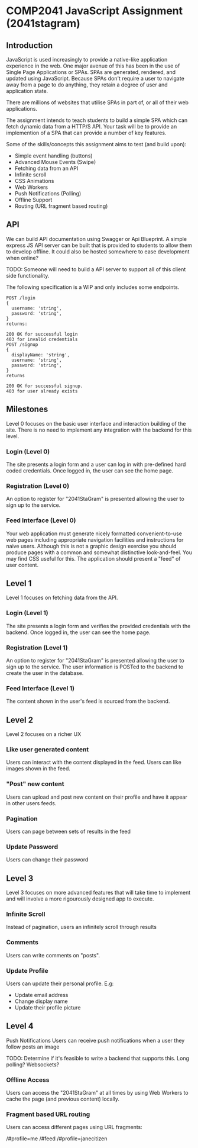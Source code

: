 # COMP2041 JavaScript Assignment (2041stagram)

## Introduction

JavaScript is used increasingly to provide a native-like application experience in the web. One 
major avenue of this has been in the use of Single Page Applications or SPAs. SPAs
are generated, rendered, and updated using JavaScript. Because SPAs don't require a user
to navigate away from a page to do anything, they retain a degree of user and application state.

There are millions of websites that utilise SPAs in part of, or all of their web applications.

The assignment intends to teach students to build a simple SPA which can fetch dynamic data from a HTTP/S API.
Your task will be to provide an implemention of a SPA that can provide a number of key features.

Some of the skills/concepts this assignment aims to test (and build upon):

* Simple event handling (buttons)
* Advanced Mouse Events (Swipe)
* Fetching data from an API
* Infinite scroll
* CSS Animations
* Web Workers
* Push Notifications (Polling)
* Offline Support
* Routing (URL fragment based routing)

## API
We can build API documentation using Swagger or Api Blueprint. 
A simple express JS API server can be built that is provided to students to allow them to develop offline. It could also be hosted somewhere to ease development when online?

TODO: Someone will need to build a API server to support all of this client side functionality.

The following specification is a WIP and only includes some endpoints.

```
POST /login
{
  username: 'string',
  password: 'string',
}
returns:

200 OK for successful login
403 for invalid credentials
POST /signup
{
  displayName: 'string',
  username: 'string',
  password: 'string',
}
returns

200 OK for successful signup.
403 for user already exists
```

## Milestones
Level 0 focuses on the basic user interface and interaction building of the site.
There is no need to implement any integration with the backend for this level.

### Login (Level 0)
The site presents a login form and a user can log in with pre-defined hard coded credentials. 
Once logged in, the user can see the home page.

### Registration (Level 0)
An option to register for "2041StaGram" is presented allowing the user to sign up to the service.

### Feed Interface (Level 0)
Your web application must generate nicely formatted convenient-to-use web pages including appropriate 
navigation facilities and instructions for naive users. 
Although this is not a graphic design exercise you should 
produce pages with a common and somewhat distinctive look-and-feel. You may find CSS useful for this.
The application should present a "feed" of user content.

## Level 1
Level 1 focuses on fetching data from the API.

### Login (Level 1)
The site presents a login form and verifies the provided credentials with the backend. Once logged in, the user can see the home page.

### Registration (Level 1)
An option to register for "2041StaGram" is presented allowing the user to sign up to the service. The user information is POSTed to the backend to create the user in the database.

### Feed Interface (Level 1)
The content shown in the user's feed is sourced from the backend.

## Level 2
Level 2 focuses on a richer UX

### Like user generated content
Users can interact with the content displayed in the feed. Users can like images shown in the feed.

### "Post" new content
Users can upload and post new content on their profile and have it appear in other users feeds.

### Pagination
Users can page between sets of results in the feed

### Update Password
Users can change their password

## Level 3
Level 3 focuses on more advanced features that will take time to implement and will 
involve a more rigourously designed app to execute.

### Infinite Scroll
Instead of pagination, users an infinitely scroll through results

### Comments
Users can write comments on "posts".

### Update Profile
Users can update their personal profile. E.g:
* Update email address
* Change display name
* Update their profile picture

## Level 4
Push Notifications
Users can receive push notifications when a user they follow posts an image

TODO: Determine if it's feasible to write a backend that supports this. Long polling? Websockets?

### Offline Access
Users can access the "2041StaGram" at all times by using Web Workers to cache the page (and previous content) locally.

### Fragment based URL routing
Users can access different pages using URL fragments:

/#profile=me
/#feed
/#profile=janecitizen
